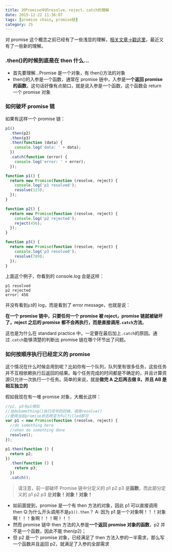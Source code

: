 ```yaml
---
title: 对Promise中的resolve，reject，catch的理解
date: 2015-12-22 11:36:07
tags: [promise chain, promise链]
category: JS
---
```


对 promise 这个概念之前已经有了一些浅显的理解，[相关文章->戳这里](http://sabrinaluo.com/tech/2015/12/01/promise/)，最近又有了一些新的理解。

### .then()的时候到底是在 then 什么…

- 首先要理解…Promise 是一个对象，有 then()方法的对象
- then()的入参是一个函数，通常在 promise 链中，入参是**一个返回 promise 的函数**，这句话好像有点拗口，就是说入参是一个函数，这个函数会 return 一个 promise 对象

### 如何破坏 promise 链

如果有这样一个 promise 链：

```javascript
p1()
  .then(p2)
  .then(p3)
  .then(function (data) {
    console.log('data: ' + data);
  })
  .catch(function (error) {
    console.log('error: ' + error);
  });

function p1() {
  return new Promise(function (resolve, reject) {
    console.log('p1 resolved');
    resolve(123);
  });
}

function p2() {
  return new Promise(function (resolve, reject) {
    console.log('p2 rejected');
    reject(456);
  });
}

function p3() {
  return new Promise(function (resolve, reject) {
    console.log('p3 resolved');
    resolve(789);
  });
}
```

上面这个例子，你看到的 console.log 会是这样：

```
p1 resolved
p2 rejected
error: 456
```

并没有看到`p3`的 log，而是看到了 error message，也就是说：

**在一个 promise 链中，只要任何一个 promise 被 reject，promise 链就被破坏了，reject 之后的 promise 都不会再执行，而是直接调用`.catch`方法**。

这也是为什么在 standard practice 中，一定要在最后加上`.catch`的原因。通过`.catch`能够清楚的判断出 promise 链在哪个环节出了问题。

### 如何按顺序执行已经定义的 promise

这个情况在什么时候会用到呢？比如你有一个队列，队列里有很多任务，这些任务并不互相依赖执行后返回的结果。每个任务完成的时间都是不确定的，并且计算资源只允许一次执行一个任务。简单的来说，就是**做完 A 之后再去做 B，并且 AB 是相互独立的**

假如我现在有一堆 promise 对象，大概长这样：

```javascript
//p2, p3与p1相似
//当doSomething()执行完毕的时候，调用resolve()
//使得当前promise状态转变为fulfilled即可
var p1 = new Promise(function (resolve, reject) {
  //do something here
  //when do something done
  resolve();
});

p1.then(function () {
  return p2;
})
  .then(function () {
    return p3;
  })
  .catch();
```

> 请注意，前一部破坏 Promise 链中分定义的 p1 p2 p3 是**函数**，而此部分定义的 p1 p2 p3 是**对象！对象！对象！**

- 如前面提到，promise 是一个有 then 方法的对象，因此 p1 可以直接调用 then
  Q:为什么开头调用不是`p1().then`？
  A: 因为 p1 是一个对象啊！！！对象啊！！！象啊！！！啊！！！
- 然而 promise 链中 then 方法的入参是**一个返回 promise 对象的函数**，p2 并不是一个函数，因此不能 then(p2)；
- 但 p2 是一个 promise 对象，已经满足了 then 方法入参的一半需求，那么写一个函数并且返回 p2，就满足了入参的全部需求
